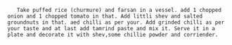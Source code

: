        Take puffed rice (churmure) and farsan in a vessel. add 1 chopped onion and 1 chopped tomato in that. Add littli shev and salted groundnuts in that. aed chilli as per your. Add grinded chilli as per your taste and at last add tamrind paste and mix it. Serve it in a plate and decorate it with shev,some chillie powder and corriender.